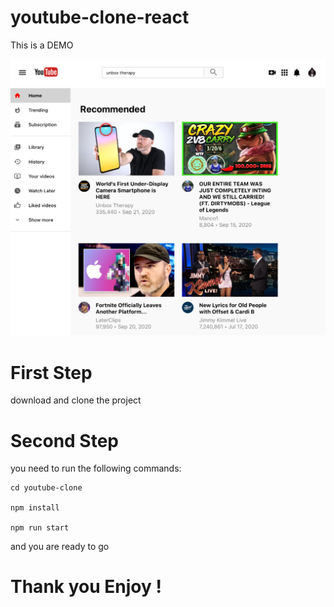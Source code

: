 # youtube-clone-react

This is a DEMO

![Alt text](./DEMO.png?raw=true 'YOUTUBE-CLONE-REACT')

# First Step

download and clone the project

# Second Step

you need to run the following commands:

    cd youtube-clone

    npm install

    npm run start

and you are ready to go

# Thank you Enjoy !
